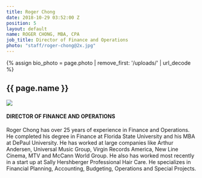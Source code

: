 ```yaml
---
title: Roger Chong
date: 2018-10-29 03:52:00 Z
position: 5
layout: default
name: ROGER CHONG, MBA, CPA
job_title: Director of Finance and Operations
photo: "staff/roger-chong@2x.jpg"
---
```

{% assign bio_photo = page.photo | remove_first: '/uploads/' | url_decode %}

<section class="team-bio">
<h1 class="small">{{ page.name }}</h1>
<img class="team-bio-photo" src="{% asset '{{ bio_photo }}' @path %}">
<div class="team-bio-text">
    <h4>DIRECTOR OF FINANCE AND OPERATIONS</h4>
    <p class="preview">
        Roger Chong has over 25 years of experience in Finance and Operations. He completed his degree in Finance at Florida State University and his MBA at DePaul University.  He has worked at large companies like Arthur Andersen, Universal Music Group, Virgin Records America, New Line Cinema, MTV and McCann World Group.   He also has worked most recently in a start up at Sally Hershberger Professional Hair Care.   He specializes in Financial Planning, Accounting, Budgeting, Operations and Special Projects.
    </p>
</div>
<section>

